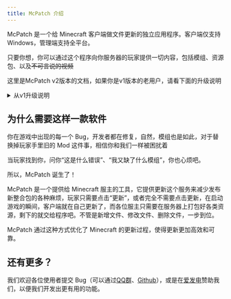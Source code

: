 ```yaml
---
title: McPatch 介绍
---
```


McPatch 是一个给 Minecraft 客户端做文件更新的独立应用程序。客户端仅支持Windows，管理端支持全平台。

只要你想，你可以通过这个程序向你服务器的玩家提供一切内容，包括模组、资源包、以及~~不可言说的视频~~

这里是McPatch v2版本的文档，如果你是v1版本的老用户，请看下面的升级说明

<details>
    <summary>从v1升级说明</summary>

    首先，v1和v2不兼容，无法用v1的热升级功能来更新版本。安装v2前需要先删掉v1版本的全部文件再从头安装。

    如果你是第一次使用这个软件，请忽略这个升级说明。

    下面是v2版本相较v1版本的一些改动，请先看过之后，再决定要不要升级。

    ### 新功能（相较v1）

    1. 客户端支持按需下载，通过其它方式提前更新的文件，在下载时会被跳过，不会重复下载
    2. 管理端现在自带一个内置的小服务端，使用tcp协议和客户端通信，无需再担心备案的问题
    3. 管理端支持上传脚本模板，每次打包后都会按模板生成一个脚本，用来一键上传更新包文件

    ### 改进（相较v1）

    1. 优化管理端文件结构，省去了history目录的设计，硬盘占用减少三分之一
    2. 更新包每次都记录完整文件，避免客户端文件因玩家被修改导致无法更新
    3. 客户端修复窗口无响应和下载限速的问题，现在可以跑到更快的下载速度

    ### 取舍（相较v1）

    2.0版本相比1.0做出了一些功能上的取舍，以下是1.0支持，2.0不支持的功能列表：

    1. 客户端仅支持Windows 10或更新的操作系统（不支持Android手机端和其他操作系统，包括Windows 7和更旧的系统）
    2. 客户端不再支持sftp（使用管理端内置的tcp协议替代了）
    3. 管理端目前提供Windows x86和Linux x86打包，其它平台需要自己构建打包
    4. 管理端现在使用纯命令行启动，而不是1.0版本的交互式命令行（方便其它脚本调用）

</details>

## 为什么需要这样一款软件

你在游戏中出现的每一个 Bug，开发者都在修复，自然，模组也是如此，对于替换掉玩家手里旧的 Mod 这件事，相信你和我们一样被困扰着

当玩家找到你，问你“这是什么错误”、“我又缺了什么模组”，你也心烦吧。

所以，McPatch 诞生了！

McPatch 是一个提供给 Minecraft 服主的工具，它提供更新这个服务来减少发布新整合包的各种麻烦，玩家只需要点击“更新”，或者完全不需要点击更新，在启动游戏的瞬间，客户端就在自己更新了，而各位服主只需要在服务器上打包好各类资源，剩下的就交给程序吧。不管是新增文件、修改文件、删除文件，一步到位。

McPatch 通过这种方式优化了 Minecraft 的更新过程，使得更新更加高效和可靠。

## 还有更多？
我们欢迎各位使用者提交 Bug（可以通过[QQ群](https://jq.qq.com/?_wv=1027&k=PqAEtn39)、[Github](https://github.com/BalloonUpdate)），或是在[爱发电](https://afdian.net/a/aprilforest)赞助我们，以便我们开发出更有用的功能。

